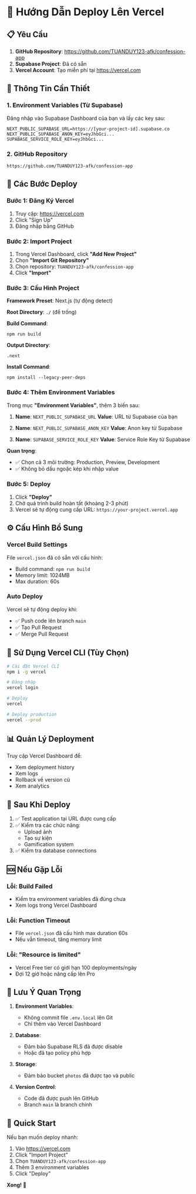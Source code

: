 # 🚀 Hướng Dẫn Deploy Lên Vercel

## 📋 Yêu Cầu

1. **GitHub Repository**: https://github.com/TUANDUY123-afk/confession-app
2. **Supabase Project**: Đã có sẵn
3. **Vercel Account**: Tạo miễn phí tại https://vercel.com

## 🔑 Thông Tin Cần Thiết

### 1. Environment Variables (Từ Supabase)

Đăng nhập vào Supabase Dashboard của bạn và lấy các key sau:

```
NEXT_PUBLIC_SUPABASE_URL=https://[your-project-id].supabase.co
NEXT_PUBLIC_SUPABASE_ANON_KEY=eyJhbGci...
SUPABASE_SERVICE_ROLE_KEY=eyJhbGci...
```

### 2. GitHub Repository

```
https://github.com/TUANDUY123-afk/confession-app
```

## 🎯 Các Bước Deploy

### Bước 1: Đăng Ký Vercel

1. Truy cập: https://vercel.com
2. Click "Sign Up"
3. Đăng nhập bằng GitHub

### Bước 2: Import Project

1. Trong Vercel Dashboard, click **"Add New Project"**
2. Chọn **"Import Git Repository"**
3. Chọn repository: `TUANDUY123-afk/confession-app`
4. Click **"Import"**

### Bước 3: Cấu Hình Project

**Framework Preset**: Next.js (tự động detect)

**Root Directory**: `./` (để trống)

**Build Command**: 
```
npm run build
```

**Output Directory**: 
```
.next
```

**Install Command**:
```
npm install --legacy-peer-deps
```

### Bước 4: Thêm Environment Variables

Trong mục **"Environment Variables"**, thêm 3 biến sau:

1. **Name**: `NEXT_PUBLIC_SUPABASE_URL`
   **Value**: URL từ Supabase của bạn

2. **Name**: `NEXT_PUBLIC_SUPABASE_ANON_KEY`
   **Value**: Anon key từ Supabase

3. **Name**: `SUPABASE_SERVICE_ROLE_KEY`
   **Value**: Service Role Key từ Supabase

**Quan trọng**: 
- ✅ Chọn cả 3 môi trường: Production, Preview, Development
- ✅ Không bỏ dấu ngoặc kép khi nhập value

### Bước 5: Deploy

1. Click **"Deploy"**
2. Chờ quá trình build hoàn tất (khoảng 2-3 phút)
3. Vercel sẽ tự động cung cấp URL: `https://your-project.vercel.app`

## ⚙️ Cấu Hình Bổ Sung

### Vercel Build Settings

File `vercel.json` đã có sẵn với cấu hình:
- Build command: `npm run build`
- Memory limit: 1024MB
- Max duration: 60s

### Auto Deploy

Vercel sẽ tự động deploy khi:
- ✅ Push code lên branch `main`
- ✅ Tạo Pull Request
- ✅ Merge Pull Request

## 🔄 Sử Dụng Vercel CLI (Tùy Chọn)

```bash
# Cài đặt Vercel CLI
npm i -g vercel

# Đăng nhập
vercel login

# Deploy
vercel

# Deploy production
vercel --prod
```

## 📊 Quản Lý Deployment

Truy cập Vercel Dashboard để:
- Xem deployment history
- Xem logs
- Rollback về version cũ
- Xem analytics

## 🎉 Sau Khi Deploy

1. ✅ Test application tại URL được cung cấp
2. ✅ Kiểm tra các chức năng:
   - Upload ảnh
   - Tạo sự kiện
   - Gamification system
3. ✅ Kiểm tra database connections

## 🆘 Nếu Gặp Lỗi

### Lỗi: Build Failed
- Kiểm tra environment variables đã đúng chưa
- Xem logs trong Vercel Dashboard

### Lỗi: Function Timeout
- File `vercel.json` đã cấu hình max duration 60s
- Nếu vẫn timeout, tăng memory limit

### Lỗi: "Resource is limited"
- Vercel Free tier có giới hạn 100 deployments/ngày
- Đợi 12 giờ hoặc nâng cấp lên Pro

## 📝 Lưu Ý Quan Trọng

1. **Environment Variables**:
   - Không commit file `.env.local` lên Git
   - Chỉ thêm vào Vercel Dashboard

2. **Database**:
   - Đảm bảo Supabase RLS đã được disable
   - Hoặc đã tạo policy phù hợp

3. **Storage**:
   - Đảm bảo bucket `photos` đã được tạo và public

4. **Version Control**:
   - Code đã được push lên GitHub
   - Branch `main` là branch chính

## 🎯 Quick Start

Nếu bạn muốn deploy nhanh:

1. Vào https://vercel.com
2. Click "Import Project"
3. Chọn `TUANDUY123-afk/confession-app`
4. Thêm 3 environment variables
5. Click "Deploy"

**Xong! 🚀**
